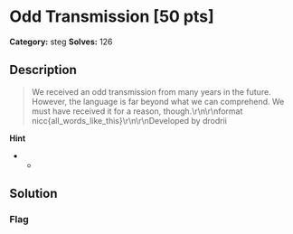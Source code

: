 # Odd Transmission [50 pts]

**Category:** steg
**Solves:** 126

## Description
>We received an odd transmission from many years in the future. However, the language is far beyond what we can comprehend. We must have received it for a reason, though.\r\n\r\nformat nicc{all_words_like_this}\r\n\r\nDeveloped by drodrii

**Hint**
* -

## Solution

### Flag

